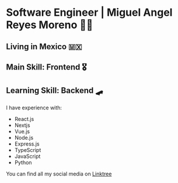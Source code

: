 # Software Engineer | Miguel Angel Reyes Moreno 👨‍💻

## Living in Mexico 🇲🇽

## Main Skill: Frontend 🎖️

## Learning Skill: Backend 🛹

I have experience with:
- React.js
- Nextjs
- Vue.js
- Node.js
- Express.js
- TypeScript
- JavaScript
- Python

You can find all my social media on [Linktree](https://linktr.ee/miguel_angel_reyes_moreno)
